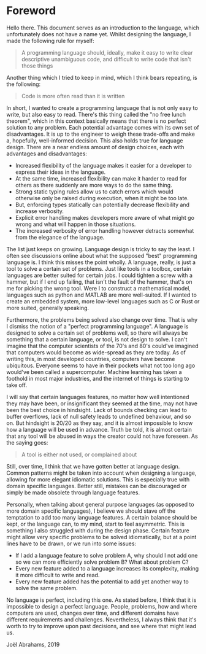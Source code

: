 # Foreword

Hello there. This document serves as an introduction to the language, which unfortunately does not have a name yet. 
Whilst designing the language, I made the following rule for myself:

> A programming language should, ideally, make it easy to write clear descriptive unambiguous code, and difficult to 
write code that isn't those things

Another thing which I tried to keep in mind, which I think bears repeating, is the following:

> Code is more often read than it is written

In short, I wanted to create a programming language that is not only easy to write, but also easy to read. There's this
thing called the "no free lunch theorem", which in this context basically means that there is no perfect solution to any
problem. Each potential advantage comes with its own set of disadvantages. It is up to the engineer to weigh these 
trade-offs and make a, hopefully, well-informed decision. This also holds true for language design. There are a near
endless amount of design choices, each with advantages and disadvantages:

* Increased flexibility of the language makes it easier for a developer to express their ideas in the language.
* At the same time, increased flexibility can make it harder to read for others as there suddenly are more ways to do 
  the same thing.
* Strong static typing rules allow us to catch errors which would otherwise only be raised during execution, when it
  might be too late.
* But, enforcing types statically can potentially decrease flexibility and increase verbosity.
* Explicit error handling makes developers more aware of what might go wrong and what will happen in those situations.
* The increased verbosity of error handling however detracts somewhat from the elegance of the language.

The list just keeps on growing. Language design is tricky to say the least. I often see discussions online about 
what the supposed "best" programming language is. I think this misses the point wholly. A language, really, is just a
tool to solve a certain set of problems. Just like tools in a toolbox, certain languages are better suited for certain 
jobs. I could tighten a screw with a hammer, but if I end up failing, that isn't the fault of the hammer, that's on me 
for picking the wrong tool. Were I to construct a mathematical model, languages such as python and MATLAB are more
well-suited. If I wanted to create an embedded system, more low-level languages such as C or Rust or more suited,
generally speaking.

Furthermore, the problems being solved also change over time. That is why I dismiss the notion of a "perfect 
programming language". A language is designed to solve a certain set of problems well, so there will always be something
that a certain language, or tool, is not design to solve. I can't imagine that the computer scientists of the 70's and 
80's could've imagined that computers would become as wide-spread as they are today. As of writing this, in most 
developed countries, computers have become ubiquitous. Everyone seems to have in their pockets what not too long ago 
would've been called a supercomputer. Machine learning has taken a foothold in most major industries, and the internet 
of things is starting to take off. 

I will say that certain languages features, no matter how well intentioned they may have been, or insignificant they 
seemed at the time, may not have been the best choice in hindsight. Lack of bounds checking can lead to buffer
overflows, lack of null safety leads to undefined behaviour, and so on. But hindsight is 20/20 as they say, and it is
almost impossible to know how a language will be used in advance. Truth be told, it is almost certain that any tool will
be abused in ways the creator could not have foreseen. As the saying goes:

> A tool is either not used, or complained about

Still, over time, I think that we have gotten better at language design. Common patterns might be taken into account 
when designing a language, allowing for more elegant idiomatic solutions. This is especially true with domain specific 
languages. Better still, mistakes can be discouraged or simply be made obsolete through language features. 

Personally, when talking about general purpose languages (as opposed to more domain specific languages), I believe we 
should stave off the temptation to add too many language features. A certain balance should be kept, or the language
can, to my mind, start to feel asymmetric. This is something I also struggled with during the design phase. Certain 
feature might allow very specific problems to be solved idiomatically, but at a point lines have to be drawn, or we run
into some issues:

* If I add a language feature to solve problem A, why should I not add one so we can more efficiently solve problem B?
  What about problem C?
* Every new feature added to a language increases its complexity, making it more difficult to write and read.
* Every new feature added has the potential to add yet another way to solve the same problem.

No language is perfect, including this one. As stated before, I think that it is impossible to design a perfect 
language. People, problems, how and where computers are used, changes over time, and different domains have different
requirements and challenges. Nevertheless, I always think that it's worth to try to improve upon past decisions, and see
where that might lead us.

Joël Abrahams, 2019
